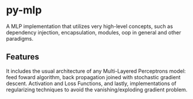 # py-mlp
A MLP implementation that utilizes very high-level concepts, such as dependency injection, encapsulation, modules, oop in general and other paradigms.

## Features
It includes the usual architecture of any Multi-Layered Perceptrons model: feed foward algorithm, back propagation joined with stochastic gradient descent. Activation and Loss Functions, and lastly, implementations of regularizing techniques to avoid the vanishing/exploding gradient problem.
